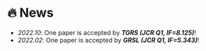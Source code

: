 # 🔥 News
- *2022.10*: One paper is accepted by ***TGRS (JCR Q1, IF=8.125)***!
- *2022.02*: One paper is accepted by ***GRSL (JCR Q1, IF=5.343)***!
